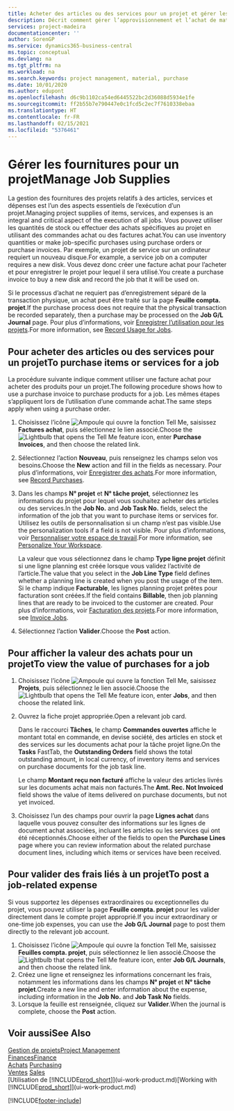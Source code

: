 ```yaml
---
title: Acheter des articles ou des services pour un projet et gérer les fournitures| Microsoft Docs
description: Décrit comment gérer l’approvisionnement et l’achat de matériel et de services pour les projets.
services: project-madeira
documentationcenter: ''
author: SorenGP
ms.service: dynamics365-business-central
ms.topic: conceptual
ms.devlang: na
ms.tgt_pltfrm: na
ms.workload: na
ms.search.keywords: project management, material, purchase
ms.date: 10/01/2020
ms.author: edupont
ms.openlocfilehash: d6c9b1102ca54ed6445522bc2d36088d5934e1fe
ms.sourcegitcommit: ff2b55b7e790447e0c1fcd5c2ec7f7610338ebaa
ms.translationtype: HT
ms.contentlocale: fr-FR
ms.lasthandoff: 02/15/2021
ms.locfileid: "5376461"
---
```

# <a name="manage-job-supplies"></a><span data-ttu-id="53991-103">Gérer les fournitures pour un projet</span><span class="sxs-lookup"><span data-stu-id="53991-103">Manage Job Supplies</span></span>
<span data-ttu-id="53991-104">La gestion des fournitures des projets relatifs à des articles, services et dépenses est l’un des aspects essentiels de l’exécution d’un projet.</span><span class="sxs-lookup"><span data-stu-id="53991-104">Managing project supplies of items, services, and expenses is an integral and critical aspect of the execution of all jobs.</span></span> <span data-ttu-id="53991-105">Vous pouvez utiliser les quantités de stock ou effectuer des achats spécifiques au projet en utilisant des commandes achat ou des factures achat.</span><span class="sxs-lookup"><span data-stu-id="53991-105">You can use inventory quantities or make job-specific purchases using purchase orders or purchase invoices.</span></span> <span data-ttu-id="53991-106">Par exemple, un projet de service sur un ordinateur requiert un nouveau disque.</span><span class="sxs-lookup"><span data-stu-id="53991-106">For example, a service job on a computer requires a new disk.</span></span> <span data-ttu-id="53991-107">Vous devez donc créer une facture achat pour l’acheter et pour enregistrer le projet pour lequel il sera utilisé.</span><span class="sxs-lookup"><span data-stu-id="53991-107">You create a purchase invoice to buy a new disk and record the job that it will be used on.</span></span>

<span data-ttu-id="53991-108">Si le processus d’achat ne requiert pas d’enregistrement séparé de la transaction physique, un achat peut être traité sur la page **Feuille compta. projet**.</span><span class="sxs-lookup"><span data-stu-id="53991-108">If the purchase process does not require that the physical transaction be recorded separately, then a purchase may be processed on the **Job G/L Journal** page.</span></span> <span data-ttu-id="53991-109">Pour plus d’informations, voir [Enregistrer l’utilisation pour les projets](projects-how-record-job-usage.md).</span><span class="sxs-lookup"><span data-stu-id="53991-109">For more information, see [Record Usage for Jobs](projects-how-record-job-usage.md).</span></span>

## <a name="to-purchase-items-or-services-for-a-job"></a><span data-ttu-id="53991-110">Pour acheter des articles ou des services pour un projet</span><span class="sxs-lookup"><span data-stu-id="53991-110">To purchase items or services for a job</span></span>
<span data-ttu-id="53991-111">La procédure suivante indique comment utiliser une facture achat pour acheter des produits pour un projet.</span><span class="sxs-lookup"><span data-stu-id="53991-111">The following procedure shows how to use a purchase invoice to purchase products for a job.</span></span> <span data-ttu-id="53991-112">Les mêmes étapes s’appliquent lors de l’utilisation d’une commande achat.</span><span class="sxs-lookup"><span data-stu-id="53991-112">The same steps apply when using a purchase order.</span></span>  

1. <span data-ttu-id="53991-113">Choisissez l’icône ![Ampoule qui ouvre la fonction Tell Me](media/ui-search/search_small.png "Dites-moi ce que vous voulez faire"), saisissez **Factures achat**, puis sélectionnez le lien associé.</span><span class="sxs-lookup"><span data-stu-id="53991-113">Choose the ![Lightbulb that opens the Tell Me feature](media/ui-search/search_small.png "Tell me what you want to do") icon, enter **Purchase Invoices**, and then choose the related link.</span></span>  
2. <span data-ttu-id="53991-114">Sélectionnez l’action **Nouveau**, puis renseignez les champs selon vos besoins.</span><span class="sxs-lookup"><span data-stu-id="53991-114">Choose the **New** action and fill in the fields as necessary.</span></span> <span data-ttu-id="53991-115">Pour plus d’informations, voir [Enregistrer des achats](purchasing-how-record-purchases.md).</span><span class="sxs-lookup"><span data-stu-id="53991-115">For more information, see [Record Purchases](purchasing-how-record-purchases.md).</span></span>
3. <span data-ttu-id="53991-116">Dans les champs **N° projet** et **N° tâche projet**, sélectionnez les informations du projet pour lequel vous souhaitez acheter des articles ou des services.</span><span class="sxs-lookup"><span data-stu-id="53991-116">In the **Job No.** and **Job Task No.** fields, select the information of the job that you want to purchase items or services for.</span></span> <span data-ttu-id="53991-117">Utilisez les outils de personnalisation si un champ n’est pas visible.</span><span class="sxs-lookup"><span data-stu-id="53991-117">Use the personalization tools if a field is not visible.</span></span> <span data-ttu-id="53991-118">Pour plus d’informations, voir [Personnaliser votre espace de travail](ui-personalization-user.md).</span><span class="sxs-lookup"><span data-stu-id="53991-118">For more information, see [Personalize Your Workspace](ui-personalization-user.md).</span></span>

    <span data-ttu-id="53991-119">La valeur que vous sélectionnez dans le champ **Type ligne projet** définit si une ligne planning est créée lorsque vous validez l’activité de l’article.</span><span class="sxs-lookup"><span data-stu-id="53991-119">The value that you select in the **Job Line Type** field defines whether a planning line is created when you post the usage of the item.</span></span> <span data-ttu-id="53991-120">Si le champ indique **Facturable**, les lignes planning projet prêtes pour facturation sont créées.</span><span class="sxs-lookup"><span data-stu-id="53991-120">If the field contains **Billable**, then job planning lines that are ready to be invoiced to the customer are created.</span></span> <span data-ttu-id="53991-121">Pour plus d’informations, voir [Facturation des projets](projects-how-invoice-jobs.md).</span><span class="sxs-lookup"><span data-stu-id="53991-121">For more information, see [Invoice Jobs](projects-how-invoice-jobs.md).</span></span>
4. <span data-ttu-id="53991-122">Sélectionnez l’action **Valider**.</span><span class="sxs-lookup"><span data-stu-id="53991-122">Choose the **Post** action.</span></span>

## <a name="to-view-the-value-of-purchases-for-a-job"></a><span data-ttu-id="53991-123">Pour afficher la valeur des achats pour un projet</span><span class="sxs-lookup"><span data-stu-id="53991-123">To view the value of purchases for a job</span></span>
1. <span data-ttu-id="53991-124">Choisissez l’icône ![Ampoule qui ouvre la fonction Tell Me](media/ui-search/search_small.png "Dites-moi ce que vous voulez faire"), saisissez **Projets**, puis sélectionnez le lien associé.</span><span class="sxs-lookup"><span data-stu-id="53991-124">Choose the ![Lightbulb that opens the Tell Me feature](media/ui-search/search_small.png "Tell me what you want to do") icon, enter **Jobs**, and then choose the related link.</span></span>
2. <span data-ttu-id="53991-125">Ouvrez la fiche projet appropriée.</span><span class="sxs-lookup"><span data-stu-id="53991-125">Open a relevant job card.</span></span>

    <span data-ttu-id="53991-126">Dans le raccourci **Tâches**, le champ **Commandes ouvertes** affiche le montant total en commande, en devise société, des articles en stock et des services sur les documents achat pour la tâche projet ligne.</span><span class="sxs-lookup"><span data-stu-id="53991-126">On the **Tasks** FastTab, the **Outstanding Orders** field shows the total outstanding amount, in local currency, of inventory items and services on purchase documents for the job task line.</span></span>  

    <span data-ttu-id="53991-127">Le champ **Montant reçu non facturé** affiche la valeur des articles livrés sur les documents achat mais non facturés.</span><span class="sxs-lookup"><span data-stu-id="53991-127">The **Amt. Rec. Not Invoiced** field shows the value of items delivered on purchase documents, but not yet invoiced.</span></span>  
3. <span data-ttu-id="53991-128">Choisissez l’un des champs pour ouvrir la page **Lignes achat** dans laquelle vous pouvez consulter des informations sur les lignes de document achat associées, incluant les articles ou les services qui ont été réceptionnés.</span><span class="sxs-lookup"><span data-stu-id="53991-128">Choose either of the fields to open the **Purchase Lines** page where you can review information about the related purchase document lines, including which items or services have been received.</span></span>

## <a name="to-post-a-job-related-expense"></a><span data-ttu-id="53991-129">Pour valider des frais liés à un projet</span><span class="sxs-lookup"><span data-stu-id="53991-129">To post a job-related expense</span></span>
<span data-ttu-id="53991-130">Si vous supportez les dépenses extraordinaires ou exceptionnelles du projet, vous pouvez utiliser la page **Feuille compta. projet** pour les valider directement dans le compte projet approprié.</span><span class="sxs-lookup"><span data-stu-id="53991-130">If you incur extraordinary or one-time job expenses, you can use the **Job G/L Journal** page to post them directly to the relevant job account.</span></span>

1. <span data-ttu-id="53991-131">Choisissez l’icône ![Ampoule qui ouvre la fonction Tell Me](media/ui-search/search_small.png "Dites-moi ce que vous voulez faire"), saisissez **Feuilles compta. projet**, puis sélectionnez le lien associé.</span><span class="sxs-lookup"><span data-stu-id="53991-131">Choose the ![Lightbulb that opens the Tell Me feature](media/ui-search/search_small.png "Tell me what you want to do") icon, enter **Job G/L Journals**, and then choose the related link.</span></span>  
2. <span data-ttu-id="53991-132">Créez une ligne et renseignez les informations concernant les frais, notamment les informations dans les champs **N° projet** et **N° tâche projet**.</span><span class="sxs-lookup"><span data-stu-id="53991-132">Create a new line and enter information about the expense, including information in the **Job No.** and **Job Task No** fields.</span></span>  
3. <span data-ttu-id="53991-133">Lorsque la feuille est renseignée, cliquez sur **Valider**.</span><span class="sxs-lookup"><span data-stu-id="53991-133">When the journal is complete, choose the **Post** action.</span></span>

## <a name="see-also"></a><span data-ttu-id="53991-134">Voir aussi</span><span class="sxs-lookup"><span data-stu-id="53991-134">See Also</span></span>
[<span data-ttu-id="53991-135">Gestion de projets</span><span class="sxs-lookup"><span data-stu-id="53991-135">Project Management</span></span>](projects-manage-projects.md)  
[<span data-ttu-id="53991-136">Finances</span><span class="sxs-lookup"><span data-stu-id="53991-136">Finance</span></span>](finance.md)  
<span data-ttu-id="53991-137">[Achats](purchasing-manage-purchasing.md)       </span><span class="sxs-lookup"><span data-stu-id="53991-137">[Purchasing](purchasing-manage-purchasing.md)       </span></span>  
<span data-ttu-id="53991-138">[Ventes](sales-manage-sales.md)    </span><span class="sxs-lookup"><span data-stu-id="53991-138">[Sales](sales-manage-sales.md)    </span></span>  
<span data-ttu-id="53991-139">[Utilisation de [!INCLUDE[prod_short](includes/prod_short.md)]](ui-work-product.md)</span><span class="sxs-lookup"><span data-stu-id="53991-139">[Working with [!INCLUDE[prod_short](includes/prod_short.md)]](ui-work-product.md)</span></span>  


[!INCLUDE[footer-include](includes/footer-banner.md)]